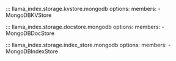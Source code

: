 ::: llama_index.storage.kvstore.mongodb
    options:
      members:
        - MongoDBKVStore

::: llama_index.storage.docstore.mongodb
    options:
      members:
        - MongoDBDocStore

::: llama_index.storage.index_store.mongodb
    options:
      members:
        - MongoDBIndexStore
